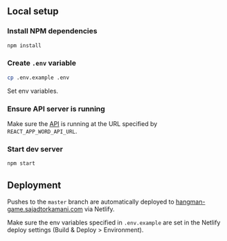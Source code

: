 ## Local setup

### Install NPM dependencies

```bash
npm install
```

### Create `.env` variable

```bash
cp .env.example .env
```

Set env variables.

### Ensure API server is running

Make sure the [API](https://github.com/sajadtorkamani/hangman-api) is running at the URL specified by `REACT_APP_WORD_API_URL`.

### Start dev server
```bash
npm start
```

## Deployment

Pushes to the `master` branch are automatically deployed to [hangman-game.sajadtorkamani.com](hangman-game.sajadtorkamani.com) via Netlify.

Make sure the env variables specified in `.env.example` are set in the Netlify deploy settings (Build & Deploy > Environment).